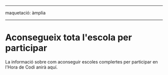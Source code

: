 * * *

maquetació: àmplia

* * *

# Aconsegueix tota l'escola per participar

La informació sobre com aconseguir escoles complertes per participar en l'Hora de Codi anirà aquí.